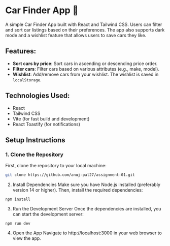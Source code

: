 # Car Finder App 🚗

A simple Car Finder App built with React and Tailwind CSS. Users can filter and sort car listings based on their preferences. The app also supports dark mode and a wishlist feature that allows users to save cars they like.

## Features:
- **Sort cars by price**: Sort cars in ascending or descending price order.
- **Filter cars**: Filter cars based on various attributes (e.g., make, model).
- **Wishlist**: Add/remove cars from your wishlist. The wishlist is saved in `localStorage`.

## Technologies Used:
- React
- Tailwind CSS
- Vite (for fast build and development)
- React Toastify (for notifications)

## Setup Instructions

### 1. Clone the Repository
First, clone the repository to your local machine:

```bash
git clone https://github.com/anuj-pal27/assignment-01.git
```

2. Install Dependencies
Make sure you have Node.js installed (preferably version 14 or higher). Then, install the required dependencies:
```
npm install
```

3. Run the Development Server
Once the dependencies are installed, you can start the development server:
```
npm run dev
```

4. Open the App
Navigate to http://localhost:3000 in your web browser to view the app.

